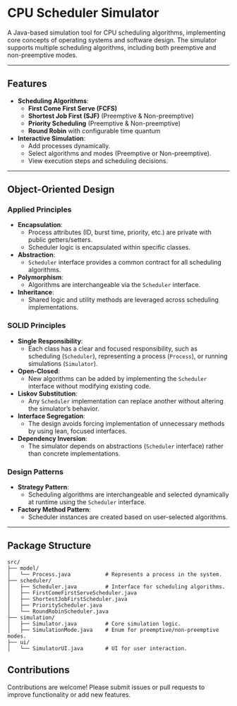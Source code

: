 # CPU Scheduler Simulator

A Java-based simulation tool for CPU scheduling algorithms, implementing core concepts of operating systems and software design. The simulator supports multiple scheduling algorithms, including both preemptive and non-preemptive modes.

---

## Features
- **Scheduling Algorithms**:
  - **First Come First Serve (FCFS)**
  - **Shortest Job First (SJF)** (Preemptive & Non-preemptive)
  - **Priority Scheduling** (Preemptive & Non-preemptive)
  - **Round Robin** with configurable time quantum
- **Interactive Simulation**:
  - Add processes dynamically.
  - Select algorithms and modes (Preemptive or Non-preemptive).
  - View execution steps and scheduling decisions.

---

## Object-Oriented Design

### Applied Principles
- **Encapsulation**:
  - Process attributes (ID, burst time, priority, etc.) are private with public getters/setters.
  - Scheduler logic is encapsulated within specific classes.
- **Abstraction**:
  - `Scheduler` interface provides a common contract for all scheduling algorithms.
- **Polymorphism**:
  - Algorithms are interchangeable via the `Scheduler` interface.
- **Inheritance**:
  - Shared logic and utility methods are leveraged across scheduling implementations.

### SOLID Principles
- **Single Responsibility**:
  - Each class has a clear and focused responsibility, such as scheduling (`Scheduler`), representing a process (`Process`), or running simulations (`Simulator`).
- **Open-Closed**:
  - New algorithms can be added by implementing the `Scheduler` interface without modifying existing code.
- **Liskov Substitution**:
  - Any `Scheduler` implementation can replace another without altering the simulator’s behavior.
- **Interface Segregation**:
  - The design avoids forcing implementation of unnecessary methods by using lean, focused interfaces.
- **Dependency Inversion**:
  - The simulator depends on abstractions (`Scheduler` interface) rather than concrete implementations.

### Design Patterns
- **Strategy Pattern**:
  - Scheduling algorithms are interchangeable and selected dynamically at runtime using the `Scheduler` interface.
- **Factory Method Pattern**:
  - Scheduler instances are created based on user-selected algorithms.

---


## Package Structure
```plaintext
src/
├── model/
│   └── Process.java           # Represents a process in the system.
├── scheduler/
│   ├── Scheduler.java         # Interface for scheduling algorithms.
│   ├── FirstComeFirstServeScheduler.java
│   ├── ShortestJobFirstScheduler.java
│   ├── PriorityScheduler.java
│   └── RoundRobinScheduler.java
├── simulation/
│   ├── Simulator.java         # Core simulation logic.
│   ├── SimulationMode.java    # Enum for preemptive/non-preemptive modes.
├── ui/
│   └── SimulatorUI.java       # UI for user interaction.
```

Contributions
-------------

Contributions are welcome! Please submit issues or pull requests to improve functionality or add new features.
